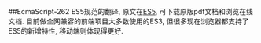 ##EcmaScript-262
ES5规范的翻译, 原文在[ES5](http://www.ecmascript.org/), 可下载原版pdf文档和浏览在线文档.
目前做全网兼容的前端项目大多数使用的ES3, 但很多现在浏览器都支持了ES5的新增特性, 移动端则体现得更好.

